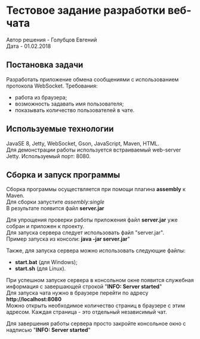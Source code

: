 # Тестовое задание разработки веб-чата

Автор решения - Голубцов Евгений    
Дата - 01.02.2018  

## Постановка задачи
Разработать приложение обмена сообщениями с использованием протокола WebSocket.
Требования:
- работа из браузера;
- возможность задавать имя пользователя;
- показывать количество пользователей в чате.

## Используемые технологии
JavaSE 8, Jetty, WebSocket, Gson, JavaScript, Maven, HTML.  
Для демонстрации работы используется встраиваемый web-server Jetty. 
Используемый порт: 8080.

## Сборка и запуск программы
Сборка программы осуществляется при помощи плагина **assembly** к Maven.    
Для сборки запустите *assembly:single*  
В результате появится файл **server.jar**   

Для упрощения проверки работы приложения файл **server.jar** уже собран и приложен к проекту.   
Для запуска сервера следует использовать файл "server.jar".     
Пример запуска из консоли: **java -jar server.jar**"    

Также, для запуска сервера можно использовать следующие файлы:
- **start.bat** (для Windows);
- **start.sh** (для Linux).

При успешном запуске сервера в консольном окне появится служебная информация с завершающей строкой "**INFO: Server started**"   
Для запуска чата нужно в браузере перейти по адресу **http://localhost:8080**   
Можно открыть необходимое количество страниц в браузере с этим адресом. 
Каждая страница - это отдельный независимый чат.    

Для завершения работы сервера просто закройте консольное окно с надписью "**INFO: Server started**" 